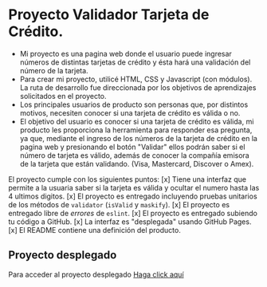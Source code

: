 # Proyecto Validador Tarjeta de Crédito.

* Mi proyecto es una pagina web donde el usuario puede ingresar números de distintas tarjetas de crédito y ésta hará una validación del número de la tarjeta.
* Para crear mi proyecto, utilicé  HTML, CSS y Javascript (con módulos). La ruta de desarrollo fue direccionada por los objetivos de aprendizajes solicitados en el proyecto. 
* Los principales usuarios de producto son personas que, por distintos motivos, necesiten conocer si una tarjeta de crédito es válida o no.
* El objetivo del usuario es conocer si una tarjeta de crédito es válida, mi producto les proporciona la herramienta para responder esa pregunta, ya que, mediante el ingreso de los números de la tarjeta de crédito en la pagina web y presionando el botón "Validar" ellos podrán saber si el número de tarjeta es válido, además de conocer la compañía emisora de la tarjeta que están validando. (Visa, Mastercard, Discover o Amex).

El proyecto cumple con los siguientes puntos:
[x] Tiene una interfaz que permite a la usuaria saber si la tarjeta es válida y ocultar el numero hasta las 4 ultimos digitos.
[x] El proyecto es entregado incluyendo pruebas unitarios de los métodos de
  `validator` (`isValid` y `maskify`).
[x] El proyecto es entregado libre de _errores_ de `eslint`.
[x] El proyecto es entregado subiendo tu código a GitHub.
[x] La interfaz es "desplegada" usando GitHub Pages.
[x] El README contiene una definición del producto.

## Proyecto desplegado
Para acceder al proyecto desplegado [Haga click aquí](https://saramh7.github.io/card-validation/)